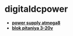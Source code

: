 digitaldcpower
==============

  * **[power supply atmega8](http://radioparty.ru/device-avr/443-power-supply-atmega8)**   
  * **[blok pitaniya 3-20v](http://eldigi.ru/articles/blok_pitaniya_3-20v_01-10a)**
